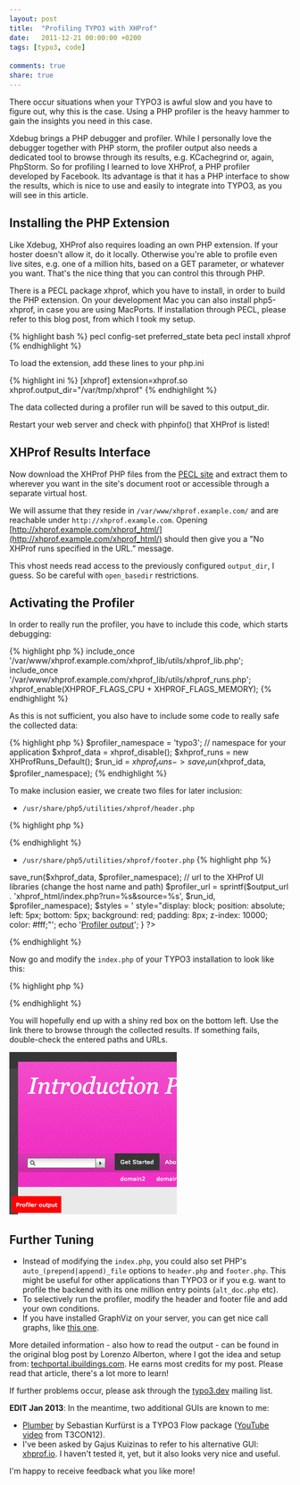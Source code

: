 ```yaml
---
layout: post
title:  "Profiling TYPO3 with XHProf"
date:   2011-12-21 00:00:00 +0200
tags: [typo3, code]

comments: true
share: true
---
```

There occur situations when your TYPO3 is awful slow and you have to figure out, why this is the case. Using a PHP profiler is the heavy hammer to gain the insights you need in this case.

Xdebug brings a PHP debugger and profiler. While I personally love the debugger together with PHP storm, the profiler output also needs a dedicated tool to browse through its results, e.g. KCachegrind or, again, PhpStorm.
So for profiling I learned to love XHProf, a PHP profiler developed by Facebook. Its advantage is that it has a PHP interface to show the results, which is nice to use and easily to integrate into TYPO3, as you will see in this article.

## Installing the PHP Extension

Like Xdebug, XHProf also requires loading an own PHP extension. If your hoster doesn't allow it, do it locally. Otherwise you're able to profile even live sites, e.g. one of a million hits, based on a GET parameter, or whatever you want. That's the nice thing that you can control this through PHP.

There is a PECL package xhprof, which you have to install, in order to build the PHP extension. On your development Mac you can also install php5-xhprof, in case you are using MacPorts. If installation through PECL, please refer to this blog post, from which I took my setup.

{% highlight bash %}
pecl config-set preferred_state beta
pecl install xhprof
{% endhighlight %}

To load the extension, add these lines to your php.ini

{% highlight ini %}
[xhprof]
extension=xhprof.so
xhprof.output_dir="/var/tmp/xhprof"
{% endhighlight %}

The data collected during a profiler run will be saved to this output_dir.

Restart your web server and check with phpinfo() that XHProf is listed!

## XHProf Results Interface

Now download the XHProf PHP files from the [PECL site](http://pecl.php.net/get/xhprof-0.9.2.tgz) and extract them to wherever you want in the site's document root or accessible through a separate virtual host.

We will assume that they reside in `/var/www/xhprof.example.com/` and are reachable under `http://xhprof.example.com`. Opening [http://xhprof.example.com/xhprof_html/](http://xhprof.example.com/xhprof_html/) should then give you a "No XHProf runs specified in the URL." message.

This vhost needs read access to the previously configured `output_dir`, I guess. So be careful with `open_basedir` restrictions.

## Activating the Profiler

In order to really run the profiler, you have to include this code, which starts debugging:

{% highlight php %}
include_once '/var/www/xhprof.example.com/xhprof_lib/utils/xhprof_lib.php';
include_once '/var/www/xhprof.example.com/xhprof_lib/utils/xhprof_runs.php';
xhprof_enable(XHPROF_FLAGS_CPU + XHPROF_FLAGS_MEMORY);
{% endhighlight %}

As this is not sufficient, you also have to include some code to really safe the collected data:

{% highlight php %}
$profiler_namespace = 'typo3';  // namespace for your application
$xhprof_data = xhprof_disable();
$xhprof_runs = new XHProfRuns_Default();
$run_id = $xhprof_runs->save_run($xhprof_data, $profiler_namespace);
{% endhighlight %}

To make inclusion easier, we create two files for later inclusion:

* `/usr/share/php5/utilities/xhprof/header.php`

{% highlight php %}
<?php
if (extension_loaded('xhprof')) {
    include_once '/var/www/xhprof.example.com/xhprof_lib/utils/xhprof_lib.php';
    include_once '/var/www/xhprof.example.com/xhprof_lib/utils/xhprof_runs.php';
    xhprof_enable(XHPROF_FLAGS_CPU + XHPROF_FLAGS_MEMORY);
}
?>
{% endhighlight %}

* `/usr/share/php5/utilities/xhprof/footer.php`
{% highlight php %}
<?php
if (extension_loaded('xhprof')) {
    $profiler_namespace = 'typo3';  // namespace for your application
    $output_url = "http://xhprof.example.com/" // keep the trailing slash
    $xhprof_data = xhprof_disable();
    $xhprof_runs = new XHProfRuns_Default();
    $run_id = $xhprof_runs->save_run($xhprof_data, $profiler_namespace);
 
    // url to the XHProf UI libraries (change the host name and path)
    $profiler_url = sprintf($output_url . 'xhprof_html/index.php?run=%s&source=%s', $run_id, $profiler_namespace);
    $styles = ' style="display: block; position: absolute; left: 5px; bottom: 5px; background: red; padding: 8px; z-index: 10000; color: #fff;"';
    echo '<a href="'. $profiler_url .'" target="_blank" ' . $styles . '>Profiler output</a>';
}
?>
{% endhighlight %}

Now go and modify the `index.php` of your TYPO3 installation to look like this:

{% highlight php %}
<?php
/usr/share/php5/utilities/xhprof/header.php
require('typo3_src/index.php');
/usr/share/php5/utilities/xhprof/footer.php
?>
{% endhighlight %}

You will hopefully end up with a shiny red box on the bottom left. Use the link there to browse through the collected results. If something fails, double-check the entered paths and URLs.

![Screen shot](/images/2011-12-profiling-typo3-with-xhprof/screenshot.png)

## Further Tuning

* Instead of modifying the `index.php`, you could also set PHP's `auto_(prepend|append)_file` options to `header.php` and `footer.php`. This might be useful for other applications than TYPO3 or if you e.g. want to profile the backend with its one million entry points (`alt_doc.php` etc).
* To selectively run the profiler, modify the header and footer file and add your own conditions.
* If you have installed GraphViz on your server, you can get nice call graphs, like [this one](https://buzz.typo3.org/fileadmin/user_upload/callgraph.png).

More detailed information - also how to read the output - can be found in the original blog post by Lorenzo Alberton, where I got the idea and setup from: [techportal.ibuildings.com](http://techportal.ibuildings.com/2009/12/01/profiling-with-xhprof/). He earns most credits for my post. Please read that article, there's a lot more to learn!

If further problems occur, please ask through the [typo3.dev](http://lists.typo3.org/cgi-bin/mailman/listinfo/typo3-dev) mailing list.

**EDIT Jan 2013**: In the meantime, two additional GUIs are known to me:

* [Plumber](https://github.com/sandstorm/Plumber) by Sebastian Kurfürst is a TYPO3 Flow package ([YouTube video](http://www.youtube.com/watch?v=vIhaeLAyPW8) from T3CON12).
* I've been asked by Gajus Kuizinas to refer to his alternative GUI: [xhprof.io](http://xhprof.io/). I haven't tested it, yet, but it also looks very nice and useful.

I'm happy to receive feedback what you like more!

